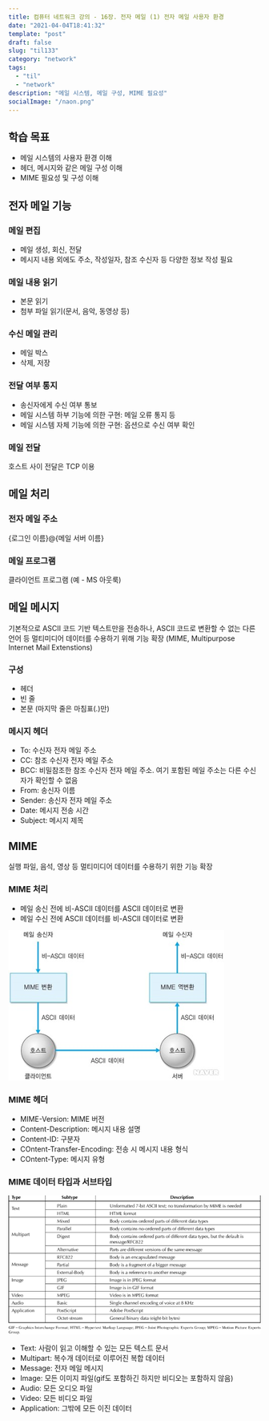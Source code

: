 ```yaml
---
title: 컴퓨터 네트워크 강의 - 16장. 전자 메일 (1) 전자 메일 사용자 환경
date: "2021-04-04T18:41:32"
template: "post"
draft: false
slug: "til133"
category: "network"
tags:
  - "til"
  - "network"
description: "메일 시스템, 메일 구성, MIME 필요성"
socialImage: "/naon.png"
---
```


## 학습 목표
- 메일 시스템의 사용자 환경 이해
- 헤더, 메시지와 같은 메일 구성 이해
- MIME 필요성 및 구성 이해

## 전자 메일 기능
### 메일 편집
- 메일 생성, 회신, 전달
- 메시지 내용 외에도 주소, 작성일자, 참조 수신자 등 다양한 정보 작성 필요

### 메일 내용 읽기
- 본문 읽기
- 첨부 파일 읽기(문서, 음악, 동영상 등)

### 수신 메일 관리
- 메일 박스
- 삭제, 저장

### 전달 여부 통지
- 송신자에게 수신 여부 통보
- 메일 시스템 하부 기능에 의한 구현: 메일 오류 통지 등
- 메일 시스템 자체 기능에 의한 구현: 옵션으로 수신 여부 확인

### 메일 전달
호스트 사이 전달은 TCP 이용

## 메일 처리
### 전자 메일 주소
{로그인 이름}@{메일 서버 이름}

### 메일 프로그램
클라이언트 프로그램 (예 - MS 아웃룩)

## 메일 메시지
기본적으로 ASCII 코드 기반 텍스트만을 전송하나, ASCII 코드로 변환할 수 없는 다른 언어 등 멀티미디어 데이터를 수용하기 위해 기능 확장 (MIME, Multipurpose Internet Mail Extenstions)

### 구성
- 헤더
- 빈 줄
- 본문 (마지막 줄은 마침표(.)만)

### 메시지 헤더
- To: 수신자 전자 메일 주소
- CC: 참조 수신자 전자 메일 주소
- BCC: 비밀참조한 참조 수신자 전자 메일 주소. 여기 포함된 메일 주소는 다른 수신자가 확인할 수 없음
- From: 송신자 이름
- Sender: 송신자 전자 메일 주소
- Date: 메시지 전송 시간
- Subject: 메시지 제목

## MIME
실행 파일, 음석, 영상 등 멀티미디어 데이터를 수용하기 위한 기능 확장

### MIME 처리
- 메일 송신 전에 비-ASCII 데이터를 ASCII 데이터로 변환
- 메일 수신 전에 ASCII 데이터를 비-ASCII 데이터로 변환

![MIME 구조](/media/til133-1.png)

### MIME 헤더
- MIME-Version: MIME 버전
- Content-Description: 메시지 내용 설명
- Content-ID: 구분자
- COntent-Transfer-Encoding: 전송 시 메시지 내용 형식
- COntent-Type: 메시지 유형

### MIME 데이터 타입과 서브타입
![MIME 데이터 타입](/media/til133-2.png)

- Text: 사람이 읽고 이해할 수 있는 모든 텍스트 문서
- Multipart: 복수개 데이터로 이루어진 복합 데이터
- Message: 전자 메일 메시지
- Image: 모든 이미지 파일(gif도 포함하긴 하지만 비디오는 포함하지 않음)
- Audio: 모든 오디오 파일
- Video: 모든 비디오 파일
- Application: 그밖에 모든 이진 데이터